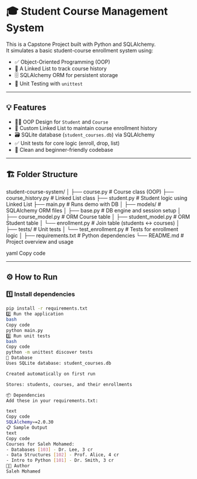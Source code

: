 # 🎓 Student Course Management System

This is a Capstone Project built with Python and SQLAlchemy.  
It simulates a basic student-course enrollment system using:

- ✅ Object-Oriented Programming (OOP)
- 🔗 A Linked List to track course history
- 🗄️ SQLAlchemy ORM for persistent storage
- 🧪 Unit Testing with `unittest`

---

## 💡 Features

- 👨‍🎓 OOP Design for `Student` and `Course`
- 🔁 Custom Linked List to maintain course enrollment history
- 🗃️ SQLite database (`student_courses.db`) via SQLAlchemy
- ✅ Unit tests for core logic (enroll, drop, list)
- 🧱 Clean and beginner-friendly codebase

---

## 🏗️ Folder Structure

student-course-system/
│
├── course.py # Course class (OOP)
├── course_history.py # Linked List class
├── student.py # Student logic using Linked List
├── main.py # Runs demo with DB
│
├── models/ # SQLAlchemy ORM files
│ ├── base.py # DB engine and session setup
│ ├── course_model.py # ORM Course table
│ ├── student_model.py # ORM Student table
│ └── enrollment.py # Join table (students ↔ courses)
│
├── tests/ # Unit tests
│ └── test_enrollment.py # Tests for enrollment logic
│
├── requirements.txt # Python dependencies
└── README.md # Project overview and usage

yaml
Copy code

---

## ⚙️ How to Run

### 1️⃣ Install dependencies
```bash
pip install -r requirements.txt
2️⃣ Run the application
bash
Copy code
python main.py
3️⃣ Run unit tests
bash
Copy code
python -m unittest discover tests
📁 Database
Uses SQLite database: student_courses.db

Created automatically on first run

Stores: students, courses, and their enrollments

📦 Dependencies
Add these in your requirements.txt:

text
Copy code
SQLAlchemy==2.0.30
📋 Sample Output
text
Copy code
Courses for Saleh Mohamed:
- Databases [103] - Dr. Lee, 3 cr
- Data Structures [102] - Prof. Alice, 4 cr
- Intro to Python [101] - Dr. Smith, 3 cr
👨‍💻 Author
Saleh Mohamed